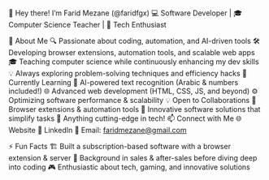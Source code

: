 👋 Hey there! I’m Farid Mezane (@faridfgx)
💻 Software Developer | 🎓 Computer Science Teacher | 🚀 Tech Enthusiast

🚀 About Me
🔍 Passionate about coding, automation, and AI-driven tools
🛠️ Developing browser extensions, automation tools, and scalable web apps
🎓 Teaching computer science while continuously enhancing my dev skills
💡 Always exploring problem-solving techniques and efficiency hacks
🌱 Currently Learning
🤖 AI-powered text recognition (Arabic & numbers included!)
🌐 Advanced web development (HTML, CSS, JS, and beyond)
⚙️ Optimizing software performance & scalability
💡 Open to Collaborations
🔗 Browser extensions & automation tools
🎯 Innovative software solutions that simplify tasks
🚀 Anything cutting-edge in tech!
📫 Connect with Me
🌐 Website
💼 LinkedIn
📧 Email: faridmezane@gmail.com

⚡ Fun Facts
🏗️ Built a subscription-based software with a browser extension & server
🤝 Background in sales & after-sales before diving deep into coding
🎮 Enthusiastic about tech, gaming, and innovative solutions
